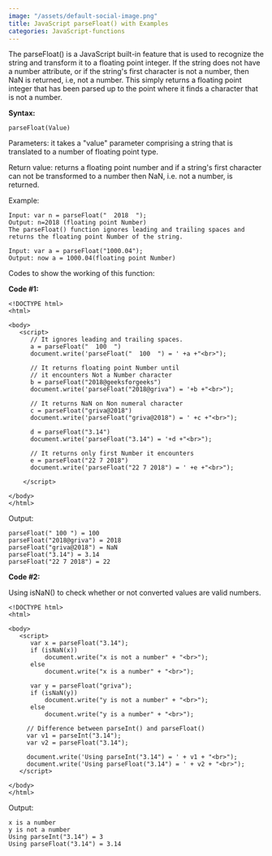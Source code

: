 ```yaml
---
image: "/assets/default-social-image.png"
title: JavaScript parseFloat() with Examples
categories: JavaScript-functions
---
```


The parseFloat() is a JavaScript built-in feature that is used to recognize the string and transform it to a floating point integer. If the string does not have a number attribute, or if the string's first character is not a number, then NaN is returned, i.e, not a number. This simply returns a floating point integer that has been parsed up to the point where it finds a character that is not a number.

**Syntax:**

`parseFloat(Value)`

Parameters: it takes a "value" parameter comprising a string that is translated to a number of floating point type.

Return value: returns a floating point number and if a string's first character can not be transformed to a number then NaN, i.e. not a number, is returned.

Example:

```
Input: var n = parseFloat("  2018  ");
Output: n=2018 (floating point Number)
The parseFloat() function ignores leading and trailing spaces and
returns the floating point Number of the string.

Input: var a = parseFloat("1000.04");
Output: now a = 1000.04(floating point Number)
```

Codes to show the working of this function:

**Code #1:**

```
<!DOCTYPE html> 
<html> 
  
<body> 
   <script> 
      // It ignores leading and trailing spaces. 
      a = parseFloat("  100  ") 
      document.write('parseFloat("  100  ") = ' +a +"<br>"); 
  
      // It returns floating point Number until 
      // it encounters Not a Number character 
      b = parseFloat("2018@geeksforgeeks") 
      document.write('parseFloat("2018@griva") = '+b +"<br>"); 
  
      // It returns NaN on Non numeral character 
      c = parseFloat("griva@2018") 
      document.write('parseFloat("griva@2018") = ' +c +"<br>"); 
  
      d = parseFloat("3.14") 
      document.write('parseFloat("3.14") = '+d +"<br>"); 
  
      // It returns only first Number it encounters 
      e = parseFloat("22 7 2018") 
      document.write('parseFloat("22 7 2018") = ' +e +"<br>"); 
        
    </script> 
  
</body> 
</html> 
```

Output:

```
parseFloat(" 100 ") = 100
parseFloat("2018@griva") = 2018
parseFloat("griva@2018") = NaN
parseFloat("3.14") = 3.14
parseFloat("22 7 2018") = 22
```

**Code #2:**

Using isNaN() to check whether or not converted values are valid numbers.

```
<!DOCTYPE html> 
<html> 
  
<body> 
   <script> 
      var x = parseFloat("3.14"); 
      if (isNaN(x)) 
          document.write("x is not a number" + "<br>"); 
      else
          document.write("x is a number" + "<br>"); 
  
      var y = parseFloat("griva"); 
      if (isNaN(y)) 
          document.write("y is not a number" + "<br>"); 
      else
          document.write("y is a number" + "<br>"); 
  
     // Difference between parseInt() and parseFloat() 
     var v1 = parseInt("3.14"); 
     var v2 = parseFloat("3.14"); 
  
     document.write('Using parseInt("3.14") = ' + v1 + "<br>"); 
     document.write('Using parseFloat("3.14") = ' + v2 + "<br>"); 
   </script> 
  
</body> 
</html> 
```

Output:

```
x is a number
y is not a number
Using parseInt("3.14") = 3
Using parseFloat("3.14") = 3.14
```